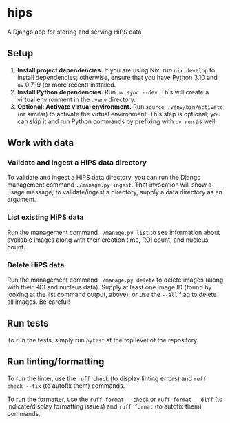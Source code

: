 # hips
A Django app for storing and serving HiPS data

## Setup

1. **Install project dependencies.** If you are using Nix, run `nix develop` to
   install dependencies; otherwise, ensure that you have Python 3.10 and `uv`
   0.7.19 (or more recent) installed.
2. **Install Python dependencies.** Run `uv sync --dev`. This will create a
   virtual environment in the `.venv` directory.
3. **Optional: Activate virtual environment.** Run `source .venv/bin/activate`
   (or similar) to activate the virtual environment. This step is optional; you
   can skip it and run Python commands by prefixing with `uv run` as well.

## Work with data

### Validate and ingest a HiPS data directory

To validate and ingest a HiPS data directory, you can run the Django
management command `./manage.py ingest`. That invocation will show a usage
message; to validate/ingest a directory, supply a data directory as an argument.

### List existing HiPS data

Run the management command `./manage.py list` to see information about available
images along with their creation time, ROI count, and nucleus count.

### Delete HiPS data

Run the management command `./manage.py delete` to delete images (along with
their ROI and nucleus data). Supply at least one image ID (found by looking at
the list command output, above), or use the `--all` flag to delete all images.
Be careful!

## Run tests

To run the tests, simply run `pytest` at the top level of the repository.

## Run linting/formatting

To run the linter, use the `ruff check` (to display linting errors) and `ruff
check --fix` (to autofix them) commands.

To run the formatter, use the `ruff format --check` or `ruff format --diff` (to
indicate/display formatting issues) and `ruff format` (to autofix them)
commands.
